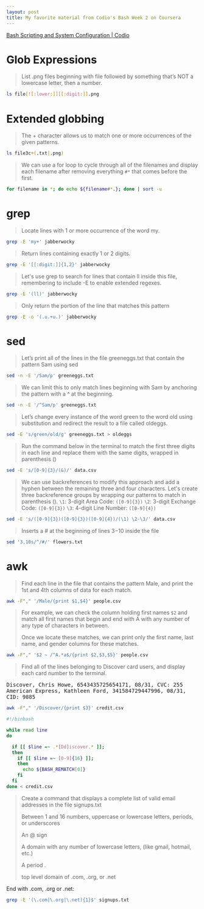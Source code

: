 ```yaml
---
layout: post
title: My favorite material from Codio's Bash Week 2 on Coursera 
---
```


[Bash Scripting and System Configuration \| Codio](https://www.coursera.org/learn/codio-bash-scripting-and-system-configuration)

# Glob Expressions

> List .png files beginning with file followed by something that’s NOT a lowercase letter, then a number.

```bash
ls file[![:lower:]][[:digit:]].png
```

# Extended globbing

> The + character allows us to match one or more occurrences of the given patterns.

```bash
ls file3c+(.txt|.png)
```

> We can use a for loop to cycle through all of the filenames and display each filename after removing everything `#*` that comes before the first.

```bash
for filename in *; do echo ${filename#*.}; done | sort -u
```

# grep

> Locate lines with 1 or more occurrence of the word my.

```bash
grep -E 'my+' jabberwocky
```

> Return lines containing exactly 1 or 2 digits.

```bash
grep -E '[[:digit:]]{1,2}' jabberwocky
```

> Let's use grep to search for lines that contain ll inside this file, remembering to include -E to enable extended regexes.

```bash
grep -E '(ll)' jabberwocky
```

> Only return the portion of the line that matches this pattern

```bash
grep -E -o '(.u.+u.)' jabberwocky
```

# sed

> Let’s print all of the lines in the file greeneggs.txt that contain the pattern Sam using sed

```bash
sed -n -E '/Sam/p' greeneggs.txt
```

> We can limit this to only match lines beginning with Sam by anchoring the pattern with a ^ at the beginning.

```bash
sed -n -E '/^Sam/p' greeneggs.txt
```

> Let’s change every instance of the word green to the word old using substitution and redirect the result to a file called oldeggs.

```bash
sed -E 's/green/old/g' greeneggs.txt > oldeggs
```

> Run the command below in the terminal to match the first three digits in each line and replace them with the same digits, wrapped in parenthesis ()

```bash
sed -E 's/[0-9]{3}/(&)/' data.csv
```

> We can use backreferences to modify this approach and add a hyphen between the remaining three and four characters.
> Let's create three backreference groups by wrapping our patterns to match in parenthesis ().
> `\1`: 3-digit Area Code: `([0-9]{3})`
> `\2`: 3-digit Exchange Code: `([0-9]{3})`
> `\3`: 4-digit Line Number: `([0-9]{4})`

```bash
sed -E 's/([0-9]{3})([0-9]{3})([0-9]{4})/(\1) \2-\3/' data.csv
```

> Inserts a \# at the beginning of lines 3−10 inside the file

```bash
sed '3,10s/^/#/' flowers.txt
```

# awk

> Find each line in the file that contains the pattern Male, and print the 1st and 4th columns of data for each match.

```bash
awk -F"," '/Male/{print $1,$4}' people.csv
```

> For example, we can check the column holding first names `$2` and match all first names that begin and end with A with any number
> of any type of characters in between.
>
> Once we locate these matches, we can print only the first name, last name, and gender columns for these matches.

```bash
awk -F"," '$2 ~ /^A.*a$/{print $2,$3,$5}' people.csv
```

> Find all of the lines belonging to Discover card users, and display each card number to the terminal.

<samp>
Discover, Chris Howe, 6543435725654171, 08/31, CVC: 255
American Express, Kathleen Ford, 341584729447996, 08/31, CID: 9885
</samp>

```bash
awk -F"," '/Discover/{print $3}' credit.csv
```

```bash
#!/binbash

while read line
do

  if [[ $line =~ .*[Dd]iscover.* ]];
  then
    if [[ $line =~ [0-9]{16} ]];
    then
      echo ${BASH_REMATCH[0]}
    fi
  fi
done < credit.csv
```

> Create a command that displays a complete list of valid email addresses in the file signups.txt
>
> Between 1 and 16 numbers, uppercase or lowercase letters, periods, or underscores
>
> An \@ sign
>
> A domain with any number of lowercase letters, (like gmail, hotmail, etc.)
>
> A period .
>
> top level domain of .com, .org, or .net

End with .com, .org or .net:

```bash
grep -E '(\.com|\.org|\.net){1}$' signups.txt
```

